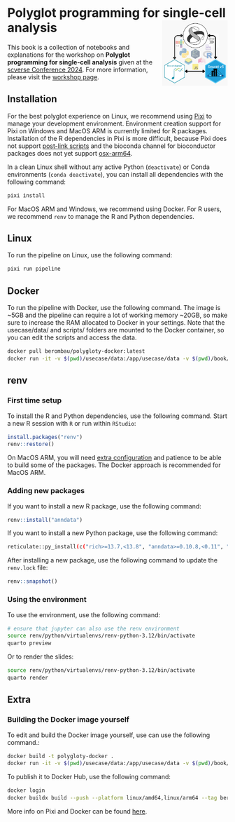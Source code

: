 # Polyglot programming for single-cell analysis <img src="assets/cover.svg" align ="right" alt="" width ="150"/>

This book is a collection of notebooks and explanations for the workshop on **Polyglot programming for single-cell analysis** given at the [scverse Conference 2024](https://scverse.org/conference2024). For more information, please visit the [workshop page](https://cfp.scverse.org/2024/talk/AWKXCB/).

## Installation

For the best polyglot experience on Linux, we recommend using [Pixi](https://pixi.sh/latest/) to manage your development environment. Environment creation support for Pixi on Windows and MacOS ARM is currently limited for R packages. Installation of the R dependencies in Pixi is more difficult, because Pixi does not support [post-link scripts](https://github.com/prefix-dev/pixi/issues/1573) and the bioconda channel for bioconductor packages does not yet support [osx-arm64](https://github.com/bioconda/bioconda-recipes/issues/33333).

In a clean Linux shell without any active Python (`deactivate`) or Conda environments (`conda deactivate`), you can install all dependencies with the following command:

```bash
pixi install
```

For MacOS ARM and Windows, we recommend using Docker. For R users, we recommend `renv` to manage the R and Python dependencies.

## Linux

To run the pipeline on Linux, use the following command:

```bash
pixi run pipeline
```

## Docker

To run the pipeline with Docker, use the following command. The image is ~5GB and the pipeline can require a lot of working memory ~20GB, so make sure to increase the RAM allocated to Docker in your settings. Note that the usecase/data/ and scripts/ folders are mounted to the Docker container, so you can edit the scripts and access the data.

```bash
docker pull berombau/polygloty-docker:latest
docker run -it -v $(pwd)/usecase/data:/app/usecase/data -v $(pwd)/book/disk_based/scripts:/app/scripts berombau/polygloty-docker:latest pixi run pipeline
```

## renv

### First time setup

To install the R and Python dependencies, use the following command. Start a new R session with `R` or run within `RStudio`:

```R
install.packages("renv")
renv::restore()
```

On MacOS ARM, you will need [extra configuration](https://firas.io/posts/r_macos/) and patience to be able to build some of the packages. The Docker approach is recommended for MacOS ARM.

### Adding new packages

If you want to install a new R package, use the following command:

```R
renv::install("anndata")
```

If you want to install a new Python package, use the following command:

```bash
reticulate::py_install(c("rich>=13.7,<13.8", "anndata>=0.10.8,<0.11", "numpy>=1.24,<2", "scanpy>=1.10,<2", "mudata>=0.3,<0.4", "rpy2>=3.4,<4", "jupyter"))
```

After installing a new package, use the following command to update the `renv.lock` file:

```R
renv::snapshot()
```

### Using the environment

To use the environment, use the following command:

```bash
# ensure that jupyter can also use the renv environment
source renv/python/virtualenvs/renv-python-3.12/bin/activate
quarto preview
```

Or to render the slides:

```bash
source renv/python/virtualenvs/renv-python-3.12/bin/activate
quarto render
```


## Extra

### Building the Docker image yourself

To edit and build the Docker image yourself, use can use the following command.:

```bash
docker build -t polygloty-docker .
docker run -it -v $(pwd)/usecase/data:/app/usecase/data -v $(pwd)/book/disk_based/scripts:/app/scripts polygloty-docker pixi run pipeline
```

To publish it to Docker Hub, use the following command:

```bash
docker login
docker buildx build --push --platform linux/amd64,linux/arm64 --tag berombau/polygloty-docker:latest .
```

More info on Pixi and Docker can be found [here](https://github.com/prefix-dev/pixi-docker).
